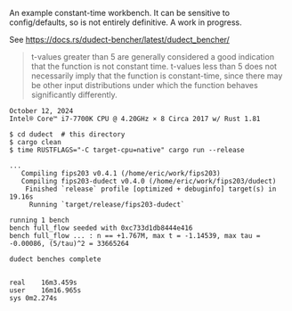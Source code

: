 An example constant-time workbench. It can be sensitive to config/defaults, so is
not entirely definitive. A work in progress.

See <https://docs.rs/dudect-bencher/latest/dudect_bencher/>

> t-values greater than 5 are generally considered a good indication that the function is not constant time. t-values less than 5 does not necessarily imply that the function is constant-time, since there may be other input distributions under which the function behaves significantly differently.

~~~
October 12, 2024
Intel® Core™ i7-7700K CPU @ 4.20GHz × 8 Circa 2017 w/ Rust 1.81

$ cd dudect  # this directory
$ cargo clean
$ time RUSTFLAGS="-C target-cpu=native" cargo run --release

...
   Compiling fips203 v0.4.1 (/home/eric/work/fips203)
   Compiling fips203-dudect v0.4.0 (/home/eric/work/fips203/dudect)
    Finished `release` profile [optimized + debuginfo] target(s) in 19.16s
     Running `target/release/fips203-dudect`

running 1 bench
bench full_flow seeded with 0xc733d1db8444e416
bench full_flow ... : n == +1.767M, max t = -1.14539, max tau = -0.00086, (5/tau)^2 = 33665264

dudect benches complete


real	16m3.459s
user	16m16.965s
sys	0m2.274s
~~~
